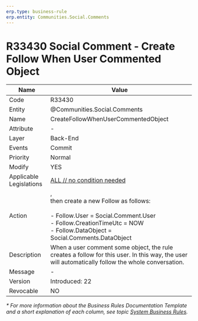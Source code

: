 ```yaml
---
erp.type: business-rule
erp.entity: Communities.Social.Comments
---
```


# R33430 Social Comment - Create Follow When User Commented Object

| Name | Value |
| ---- | ----- |
| Code | R33430 |
| Entity | @Communities.Social.Comments |
| Name | CreateFollowWhenUserCommentedObject |
| Attribute | - |
| Layer | Back-End |
| Events | Commit |
| Priority | Normal |
| Modify | YES |
| Applicable Legislations | [ALL // no condition needed](xref:applicable-legislations) |
| Action |  , <br> then create a new Follow as follows: <br><br> - Follow.User = Social.Comment.User <br> - Follow.CreationTimeUtc =  NOW <br> - Follow.DataObject = Social.Comments.DataObject |
| Description| When a user comment some object, the rule creates a follow for this user. In this way, the user will automatically follow the whole conversation.|  
| Message | - |
| Version | Introduced: 22|
| Revocable | NO |

*\* For more information about the Business Rules Documentation Template and a short explanation of each column, see
topic [System Business Rules](../templates/template-description-system-business-rules.md).*
